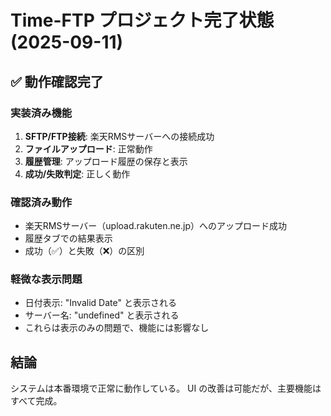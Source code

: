 # Time-FTP プロジェクト完了状態 (2025-09-11)

## ✅ 動作確認完了

### 実装済み機能
1. **SFTP/FTP接続**: 楽天RMSサーバーへの接続成功
2. **ファイルアップロード**: 正常動作
3. **履歴管理**: アップロード履歴の保存と表示
4. **成功/失敗判定**: 正しく動作

### 確認済み動作
- 楽天RMSサーバー（upload.rakuten.ne.jp）へのアップロード成功
- 履歴タブでの結果表示
- 成功（✅）と失敗（❌）の区別

### 軽微な表示問題
- 日付表示: "Invalid Date" と表示される
- サーバー名: "undefined" と表示される
- これらは表示のみの問題で、機能には影響なし

## 結論
システムは本番環境で正常に動作している。
UI の改善は可能だが、主要機能はすべて完成。